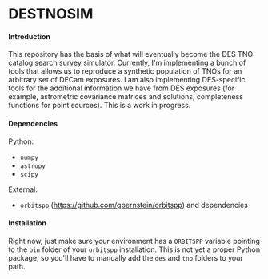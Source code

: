 # DESTNOSIM

#### Introduction
This repository has the basis of what will eventually become the DES TNO catalog search survey simulator. Currently, I'm implementing a bunch of tools that allows us to reproduce a synthetic population of TNOs for an arbitrary set of DECam exposures. I am also implementing DES-specific tools for the additional information we have from DES exposures (for example, astrometric covariance matrices and solutions, completeness functions for point sources). This is a work in progress.

#### Dependencies
Python:
- `numpy`
- `astropy`
- `scipy`

External:
- `orbitspp` (https://github.com/gbernstein/orbitspp) and dependencies

#### Installation
Right now, just make sure your environment has a `ORBITSPP` variable pointing to the `bin` folder of your `orbitspp` installation. This is not yet a proper Python package, so you'll have to manually add the `des` and `tno` folders to your path.

